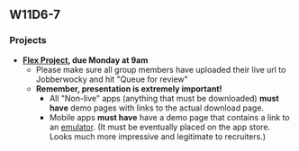 ## W11D6-7

### Projects
* **[Flex Project][flex-project], due Monday at 9am**
  * Please make sure all group members have uploaded their live url to Jobberwocky and hit "Queue for review"
  * **Remember, presentation is extremely important!**
    * All "Non-live" apps (anything that must be downloaded) **must have** demo pages with links to the actual download page.
    * Mobile apps **must have** have a demo page that contains a link to an [emulator][emulator]. (It must be eventually placed on the app store. Looks much more impressive and legitimate to recruiters.)


<!-- LINKS -->
<!-- Job Search Projects -->
[flex-project]: projects/flex-project/flex-project.md
[emulator]: https://appetize.io/app/kdwf1bge5u8abnak3qgqv898xc?device=nexus5&scale=100&orientation=portrait&osVersion=7.0
